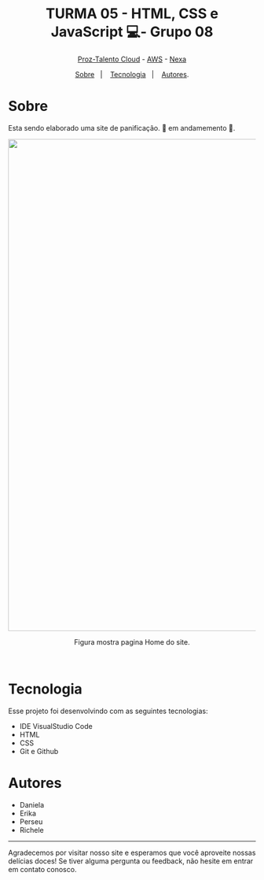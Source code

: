 <h1 align="center"> TURMA 05 -  HTML, CSS e JavaScript 💻- Grupo 08 </h1>

<p align="center"> <a href="https://prozeducacao.com.br/" target="_blank">Proz-Talento Cloud</a> - <a href="https://aws.amazon.com/pt/" target="_blank">AWS</a> - <a href="https://www.nexaresources.com/" target="_blank">Nexa</a> </p>

<p align="center">
<a href="#sobre">Sobre</a>&nbsp;&nbsp;&nbsp|&nbsp;&nbsp;&nbsp;
<a href="#tecnologia">Tecnologia</a>&nbsp;&nbsp;&nbsp|&nbsp;&nbsp;&nbsp;
<a href="#autores">Autores</a>.</p>

# Sobre

Esta sendo elaborado uma site de panificação. 🚧 em andamemento 🚧. 




<p align="center">
 
<img src="https://github.com/Daniela2319/Proz-TalentoCloud-AWS-Nexa-Grupo08/assets/106537496/8ae1d286-b891-4c5f-830e-1ee7184b81cd" height="1000" width="700">
  
  <br>
  </p>
   <p align="center">Figura mostra pagina Home do site.</p>


<br>

# Tecnologia

Esse projeto foi desenvolvindo com as seguintes tecnologias:

- IDE VisualStudio Code
- HTML
- CSS
- Git e Github

# Autores
- Daniela
- Erika
- Perseu
- Richele

---

Agradecemos por visitar nosso site e esperamos que você aproveite nossas delícias doces! Se tiver alguma pergunta ou feedback, não hesite em entrar em contato conosco.

